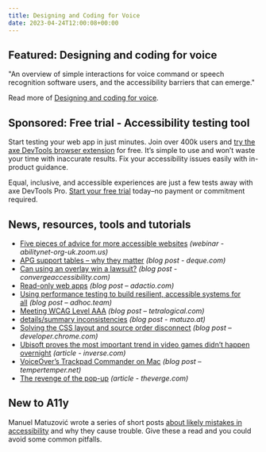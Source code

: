 ```yaml
---
title: Designing and Coding for Voice
date: 2023-04-24T12:00:08+00:00
---
```


## Featured: Designing and coding for voice

"An overview of simple interactions for voice command or speech recognition software users, and the accessibility barriers that can emerge."

Read more of [Designing and coding for voice](https://www.briandeconinck.com/designing-coding-voice/).

## Sponsored: Free trial - Accessibility testing tool

Start testing your web app in just minutes. Join over 400k users and [try the axe DevTools browser extension](https://www.deque.com/axe-devtools-accessibility-testing/?utm_source=a11yweekly&utm_medium=sponsored&utm_campaign=2023_04) for free. It’s simple to use and won’t waste your time with inaccurate results. Fix your accessibility issues easily with in-product guidance.

Equal, inclusive, and accessible experiences are just a few tests away with axe DevTools Pro. [Start your free trial](https://www.deque.com/axe-devtools-accessibility-testing/?utm_source=a11yweekly&utm_medium=sponsored&utm_campaign=2023_04) today–no payment or commitment required.

## News, resources, tools and tutorials

- [Five pieces of advice for more accessible websites](https://abilitynet-org-uk.zoom.us/webinar/register/8916801811421/WN_JP-EqujMQBuLjrJ1bfzvJA#/registration) *(webinar - abilitynet-org-uk.zoom.us)*
- [APG support tables – why they matter](https://www.deque.com/blog/apg-support-tables-why-they-matter/) *(blog post - deque.com)*
- [Can using an overlay win a lawsuit?](https://convergeaccessibility.com/2023/04/19/can-using-an-overlay-win-a-lawsuit/) *(blog post - convergeaccessibility.com)*
- [Read-only web apps](https://adactio.com/journal/20113) *(blog post – adactio.com)*
- [Using performance testing to build resilient, accessible systems for all](https://adhoc.team/2023/04/19/using-performance-testing-to-build-resilient-accessible-systems-for-all/) *(blog post – adhoc.team)*
- [Meeting WCAG Level AAA](https://tetralogical.com/blog/2023/04/21/meeting-wcag-level-aaa/) *(blog post – tetralogical.com)*
- [details/summary inconsistencies](https://www.matuzo.at/blog/2023/details-summary/) *(blog post - matuzo.at)*
- [Solving the CSS layout and source order disconnect](https://developer.chrome.com/blog/reading-order/) *(blog post – developer.chrome.com)*
- [Ubisoft proves the most important trend in video games didn’t happen overnight](https://www.inverse.com/gaming/ubisoft-accessibility-david-tisserand-interview) *(article - inverse.com)*
- [VoiceOver’s Trackpad Commander on Mac](https://www.tempertemper.net/blog/voiceovers-trackpad-commander-on-mac) *(blog post – tempertemper.net)*
- [The revenge of the pop-up](https://www.theverge.com/tech/23653544/pop-up-website-ad-ui-design) *(article - theverge.com)*

## New to A11y

Manuel Matuzović wrote a series of short posts [about likely mistakes in accessibility](https://www.matuzo.at/blog/its-very-likely-1/) and why they cause trouble. Give these a read and you could avoid some common pitfalls.
